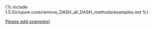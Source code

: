 {% include 1.5.0/clojure.core/remove_DASH_all_DASH_methods/examples.md %}

[Please add examples!](https://github.com/arrdem/grimoire/edit/master/_includes/1.6.0/clojure.core/remove_DASH_all_DASH_methods/examples.md)
